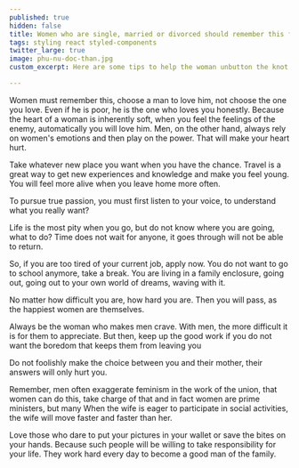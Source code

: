 ```yaml
---
published: true
hidden: false
title: Women who are single, married or divorced should remember this for a lifetime without anxiety
tags: styling react styled-components
twitter_large: true
image: phu-nu-doc-than.jpg
custom_excerpt: Here are some tips to help the woman unbutton the knot in her heart.

---
```


Women must remember this, choose a man to love him, not choose the one you love. Even if he is poor, he is the one who loves you honestly.
Because the heart of a woman is inherently soft, when you feel the feelings of the enemy, automatically you will love him. Men, on the other hand, always rely on women's emotions and then play on the power. That will make your heart hurt.

Take whatever new place you want when you have the chance. Travel is a great way to get new experiences and knowledge and make you feel young. You will feel more alive when you leave home more often.

To pursue true passion, you must first listen to your voice, to understand what you really want?

Life is the most pity when you go, but do not know where you are going, what to do? Time does not wait for anyone, it goes through will not be able to return.

So, if you are too tired of your current job, apply now. You do not want to go to school anymore, take a break. You are living in a family enclosure, going out, going out to your own world of dreams, waving with it.

No matter how difficult you are, how hard you are. Then you will pass, as the happiest women are themselves.

Always be the woman who makes men crave. With men, the more difficult it is for them to appreciate. But then, keep up the good work if you do not want the boredom that keeps them from leaving you

Do not foolishly make the choice between you and their mother, their answers will only hurt you.

Remember, men often exaggerate feminism in the work of the union, that women can do this, take charge of that and in fact women are prime ministers, but many When the wife is eager to participate in social activities, the wife will move faster and faster than her.

Love those who dare to put your pictures in your wallet or save the bites on your hands. Because such people will be willing to take responsibility for your life. They work hard every day to become a good man of the family.
